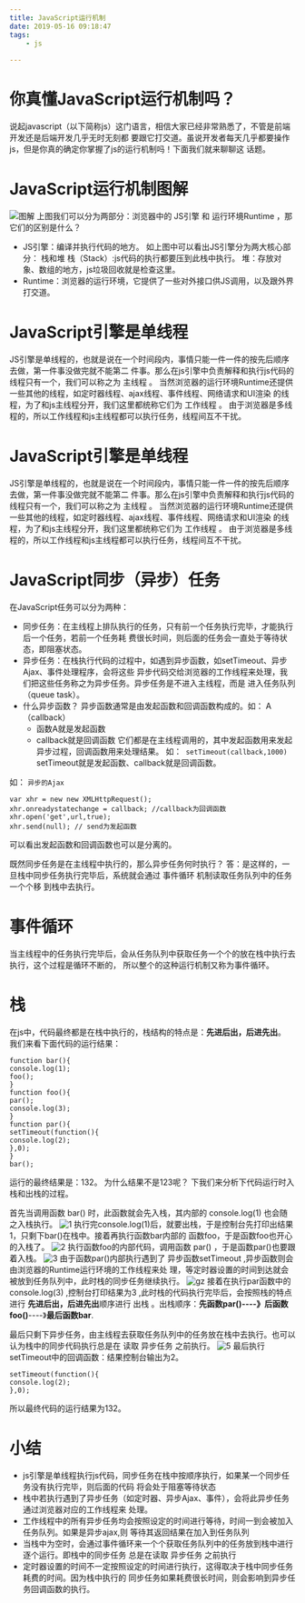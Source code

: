 ```yaml
---
title: JavaScript运行机制
date: 2019-05-16 09:18:47
tags:
	- js
	
---
```



# 你真懂JavaScript运行机制吗？
说起javascript（以下简称js）这门语言，相信大家已经非常熟悉了，不管是前端开发还是后端开发几乎无时无刻都
要跟它打交道。虽说开发者每天几乎都要操作js，但是你真的确定你掌握了js的运行机制吗！下面我们就来聊聊这
话题。

# JavaScript运行机制图解
![图解](图解.png)
上图我们可以分为两部分：浏览器中的 JS引擎 和 运行环境Runtime ，那它们的区别是什么？
- JS引擎：编译并执行代码的地方。
如上图中可以看出JS引擎分为两大核心部分： 栈和堆
栈（Stack）:js代码的执行都要压到此栈中执行。
堆：存放对象、数组的地方，js垃圾回收就是检查这里。
- Runtime：浏览器的运行环境，它提供了一些对外接口供JS调用，以及跟外界打交道。

# JavaScript引擎是单线程
JS引擎是单线程的，也就是说在一个时间段内，事情只能一件一件的按先后顺序去做，第一件事没做完就不能第二
件事。那么在js引擎中负责解释和执行js代码的线程只有一个，我们可以称之为 主线程 。
当然浏览器的运行环境Runtime还提供一些其他的线程，如定时器线程、ajax线程、事件线程、网络请求和UI渲染
的线程，为了和js主线程分开，我们这里都统称它们为 工作线程 。
由于浏览器是多线程的，所以工作线程和js主线程都可以执行任务，线程间互不干扰。

# JavaScript引擎是单线程
JS引擎是单线程的，也就是说在一个时间段内，事情只能一件一件的按先后顺序去做，第一件事没做完就不能第二
件事。那么在js引擎中负责解释和执行js代码的线程只有一个，我们可以称之为 主线程 。
当然浏览器的运行环境Runtime还提供一些其他的线程，如定时器线程、ajax线程、事件线程、网络请求和UI渲染
的线程，为了和js主线程分开，我们这里都统称它们为 工作线程 。
由于浏览器是多线程的，所以工作线程和js主线程都可以执行任务，线程间互不干扰。

# JavaScript同步（异步）任务
在JavaScript任务可以分为两种：
- 同步任务：在主线程上排队执行的任务，只有前一个任务执行完毕，才能执行后一个任务，若前一个任务耗
费很长时间，则后面的任务会一直处于等待状态，即阻塞状态。
-   异步任务：在栈执行代码的过程中，如遇到异步函数，如setTimeout、异步Ajax、事件处理程序，会将这些
异步代码交给浏览器的工作线程来处理，我们把这些任务称之为异步任务。异步任务是不进入主线程，而是
进入任务队列（queue task）。
 - 什么异步函数？
 异步函数通常是由发起函数和回调函数构成的。如：
    A（callback）
      - 函数A就是发起函数
      - callback就是回调函数
   它们都是在主线程调用的，其中发起函数用来发起异步过程，回调函数用来处理结果。
   如：` setTimeout(callback,1000)`
   setTimeout就是发起函数、callback就是回调函数。
   
如： `异步的Ajax`
```
var xhr = new new XMLHttpRequest();
xhr.onreadystatechange = callback; //callback为回调函数
xhr.open('get',url,true);
xhr.send(null); // send为发起函数
```
可以看出发起函数和回调函数也可以是分离的。

既然同步任务是在主线程中执行的，那么异步任务何时执行？
答：是这样的，一旦栈中同步任务执行完毕后，系统就会通过 事件循环 机制读取任务队列中的任务一个个移
到栈中去执行。


# 事件循环
当主线程中的任务执行完毕后，会从任务队列中获取任务一个个的放在栈中执行去执行，这个过程是循环不断的，
所以整个的这种运行机制又称为事件循环。

# 栈
在js中，代码最终都是在栈中执行的，栈结构的特点是：**先进后出，后进先出**。
我们来看下面代码的运行结果：
```
function bar(){
console.log(1);
foo();
}
function foo(){
par();
console.log(3);
}
function par(){
setTimeout(function(){
console.log(2);
},0);
}
bar();
```
运行的最终结果是：132。 为什么结果不是123呢？
下我们来分析下代码运行时入栈和出栈的过程。

首先当调用函数 bar() 时，此函数就会先入栈，其内部的 console.log(1) 也会随之入栈执行。
![1](1.png)
执行完console.log(1)后，就要出栈，于是控制台先打印出结果1，只剩下bar()在栈中。接着再执行函数bar内部的
函数foo，于是函数foo也开心的入栈了。
![2](2.png)
执行函数foo的内部代码，调用函数 par() ，于是函数par()也要跟着入栈。
![3](3.png)
由于函数par()内部执行遇到了 异步函数setTimeout ,异步函数则会由浏览器的Runtime运行环境的工作线程来处
理，等定时器设置的时间到达就会被放到任务队列中，此时栈的同步任务继续执行。
![gz](gz.png)
接着在执行par函数中的 console.log(3) ,控制台打印结果为3 ,此时栈的代码执行完毕后，会按照栈的特点进行
**先进后出，后进先出**顺序进行 出栈 。出栈顺序：**先函数par()----》后函数foo()**----》**最后函数bar**.

最后只剩下异步任务，由主线程去获取任务队列中的任务放在栈中去执行。也可以认为栈中的同步代码执行总是在
读取 异步任务 之前执行。
![5](5.png)
最后执行setTimeout中的回调函数：结果控制台输出为2。
```
setTimeout(function(){
console.log(2);
},0);
```
所以最终代码的运行结果为132。


# 小结
- js引擎是单线程执行js代码，同步任务在栈中按顺序执行，如果某一个同步任务没有执行完毕，则后面的代码
将会处于阻塞等待状态
- 栈中若执行遇到了异步任务（如定时器、异步Ajax、事件），会将此异步任务通过浏览器对应的工作线程来
处理。
- 工作线程中的所有异步任务均会按照设定的时间进行等待，时间一到会被加入任务队列。如果是异步ajax,则
等待其返回结果在加入到任务队列
- 当栈中为空时，会通过事件循环来一个个获取任务队列中的任务放到栈中进行逐个运行。即栈中的同步任务
总是在读取 异步任务 之前执行
- 定时器设置的时间不一定按照设定的时间进行执行，这得取决于栈中同步任务耗费的时间。因为栈中执行的
同步任务如果耗费很长时间，则会影响到异步任务回调函数的执行。